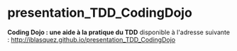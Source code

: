 # presentation_TDD_CodingDojo

**Coding Dojo : une aide à la pratique du TDD**
disponible à l'adresse suivante : http://iblasquez.github.io/presentation_TDD_CodingDojo
